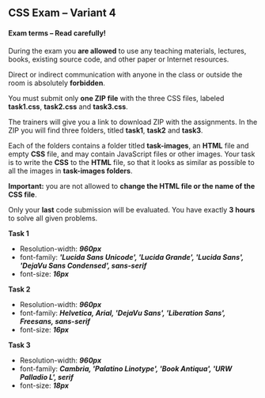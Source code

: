 ## CSS Exam – Variant 4

#### Exam terms – Read carefully!

During the exam you **are allowed** to use any teaching materials, lectures, books, existing source code, and other paper or Internet resources.

Direct or indirect communication with anyone in the class or outside the room is absolutely **forbidden**.

You must submit only **one ZIP file** with the three CSS files, labeled **task1.css**, **task2.css** and **task3.css**.

The trainers will give you a link to download ZIP with the assignments. In the ZIP you will find three folders, titled **task1**, **task2** and **task3**.

Each of the folders contains a folder titled **task-images**, an **HTML** file and empty **CSS** file, and may contain JavaScript files or other images. Your task is to write the **CSS** to the **HTML** file, so that it looks as similar as possible to all the images in **task-images folders**.

**Important:** you are not allowed to **change the HTML file or the name of the CSS file**.

Only your **last** code submission will be evaluated. You have exactly **3 hours** to solve all given problems.

**Task 1**
  * Resolution-width: ***960px***
  * font-family: ***'Lucida Sans Unicode', 'Lucida Grande', 'Lucida Sans', 'DejaVu Sans Condensed', sans-serif***
  * font-size: ***16px***

**Task 2**
  * Resolution-width: ***960px***
  * font-family: ***Helvetica, Arial, 'DejaVu Sans', 'Liberation Sans', Freesans, sans-serif***
  * font-size: ***16px***
  
**Task 3**
  * Resolution-width: ***960px***
  * font-family: ***Cambria, 'Palatino Linotype', 'Book Antiqua', 'URW Palladio L', serif***
  * font-size: ***18px***
